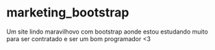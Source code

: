 # marketing_bootstrap
Um site lindo maravilhovo com bootstrap aonde estou estudando muito para ser contratado e ser um bom programador &lt;3
